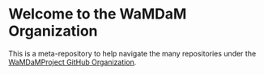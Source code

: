 # Welcome to the WaMDaM Organization
This is a meta-repository to help navigate the many repositories under the [WaMDaMProject GitHub Organization](https://github.com/WamdamProject).



